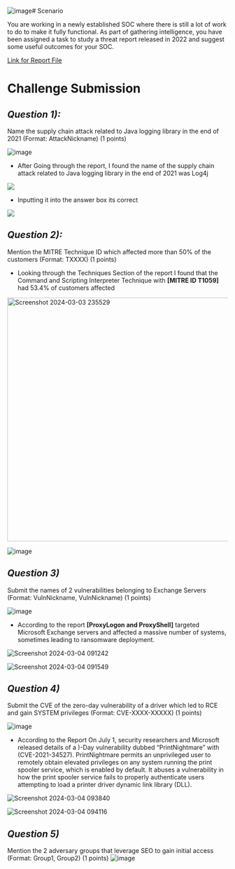 ![image](https://github.com/CyberKingb/Blue-Team-Labs-Challenges-and-Investigations/assets/161872623/a4f4b01e-f078-44d6-b795-bd72099c0ff7)# Scenario

You are working in a newly established SOC where there is still a lot of work to do to make it fully functional. As part of gathering intelligence, you have been assigned a task to study a threat report released in 2022 and suggest some useful outcomes for your SOC.

[Link for Report File](https://blueteamlabs.online/storage/files/8c4cbf1af327dca7176473fa355e2dc29cfc527b.zip)

# Challenge Submission
## _Question 1):_  
Name the supply chain attack related to Java logging library in the end of 2021 (Format: AttackNickname) (1 points)

![image](https://imgur.com/iY6Gv6m.png)

- After Going through the report, I found the name of the supply chain attack related to Java logging library in the end of 2021 was Log4j

![](https://imgur.com/LWame50.png)

- Inputting it into the answer box its correct

![](https://imgur.com/iuhzCgA.png)

## _Question 2):_
Mention the MITRE Technique ID which affected more than 50% of the customers (Format: TXXXX) (1 points)

- Looking through the Techniques Section of the report I found that the Command and Scripting Interpreter Technique with **[MITRE ID T1059]** had 53.4% of customers affected

<img width="557" alt="Screenshot 2024-03-03 235529" src="https://github.com/CyberKingb/Blue-Team-Labs-Challenges-and-Investigations/assets/161872623/bfc7d267-f1a9-4c89-9bd6-4b92f173b3e6">

![image](https://imgur.com/Z5kalCK.png)

## _Question 3)_
Submit the names of 2 vulnerabilities belonging to Exchange Servers (Format: VulnNickname, VulnNickname) (1 points)

![image](https://github.com/CyberKingb/Blue-Team-Labs-Challenges-and-Investigations/assets/161872623/d0706b5b-bb86-43a9-8827-7185c9556462)

- According to the report **[ProxyLogon and ProxyShell]** targeted Microsoft Exchange servers and affected a massive number of systems, sometimes leading to ransomware deployment.

![Screenshot 2024-03-04 091242](https://github.com/CyberKingb/Blue-Team-Labs-Challenges-and-Investigations/assets/161872623/44c4120e-208c-44c9-af5b-d032c0660003)

![Screenshot 2024-03-04 091549](https://github.com/CyberKingb/Blue-Team-Labs-Challenges-and-Investigations/assets/161872623/cba81367-8318-498a-bf9e-3f11932432c4)

## _Question 4)_ 
Submit the CVE of the zero-day vulnerability of a driver which led to RCE and gain SYSTEM privileges (Format: CVE-XXXX-XXXXX) (1 points)

![image](https://github.com/CyberKingb/Blue-Team-Labs-Challenges-and-Investigations/assets/161872623/10773aaf-b2ac-47d9-be50-69ce72021f03)

- According to the Report On July 1, security researchers and Microsoft released details of a )-Day vulnerability dubbed “PrintNightmare” with (CVE-2021-34527). PrintNightmare permits an unprivileged user to remotely obtain elevated privileges on any system running the print spooler service, which is enabled by default. It abuses  a vulnerability in how the print spooler service fails to properly authenticate  users attempting to load a printer driver dynamic link library (DLL).

![Screenshot 2024-03-04 093840](https://github.com/CyberKingb/Blue-Team-Labs-Challenges-and-Investigations/assets/161872623/21d8205f-afed-40f1-8282-aeb156fd068e)

![Screenshot 2024-03-04 094116](https://github.com/CyberKingb/Blue-Team-Labs-Challenges-and-Investigations/assets/161872623/8f5d8fc3-0a4e-4fb2-8f6a-65997a137232)

## _Question 5)_ 
Mention the 2 adversary groups that leverage SEO to gain initial access (Format: Group1, Group2) (1 points)
![image](https://github.com/CyberKingb/Blue-Team-Labs-Challenges-and-Investigations/assets/161872623/07fa4d12-446c-46a1-9bfa-ac801a592dce)


